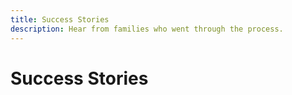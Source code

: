 ```yaml
---
title: Success Stories
description: Hear from families who went through the process.
---
```


# Success Stories